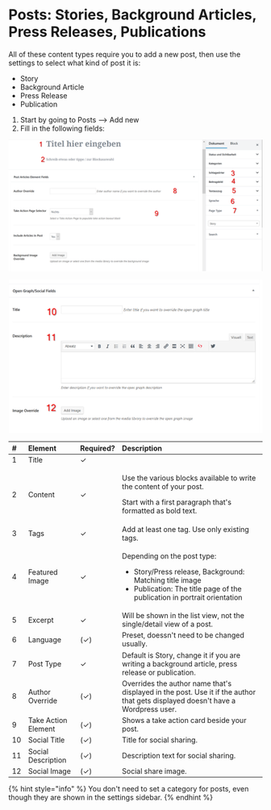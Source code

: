# Posts: Stories, Background Articles, Press Releases, Publications

All of these content types require you to add a new post, then use the settings to select what kind of post it is:

* Story
* Background Article
* Press Release
* Publication

1.  Start by going to Posts --&gt; Add new
2. Fill in the following fields:

![](../../../.gitbook/assets/posts-editor-1.png)

![](../../../.gitbook/assets/posts-editor-2.png)

<table>
  <thead>
    <tr>
      <th style="text-align:left">#</th>
      <th style="text-align:left">Element</th>
      <th style="text-align:left">Required?</th>
      <th style="text-align:left">Description</th>
    </tr>
  </thead>
  <tbody>
    <tr>
      <td style="text-align:left">1</td>
      <td style="text-align:left">Title</td>
      <td style="text-align:left">&#x2713;</td>
      <td style="text-align:left"></td>
    </tr>
    <tr>
      <td style="text-align:left">2</td>
      <td style="text-align:left">Content</td>
      <td style="text-align:left">&#x2713;</td>
      <td style="text-align:left">
        <p>Use the various blocks available to write the content of your post.</p>
        <p>Start with a first paragraph that&apos;s formatted as bold text.</p>
      </td>
    </tr>
    <tr>
      <td style="text-align:left">3</td>
      <td style="text-align:left">Tags</td>
      <td style="text-align:left">&#x2713;</td>
      <td style="text-align:left">Add at least one tag. Use only existing tags.</td>
    </tr>
    <tr>
      <td style="text-align:left">4</td>
      <td style="text-align:left">Featured Image</td>
      <td style="text-align:left">&#x2713;</td>
      <td style="text-align:left">
        <p>Depending on the post type:</p>
        <ul>
          <li>Story/Press release, Background: Matching title image</li>
          <li>Publication: The title page of the publication in portrait orientation</li>
        </ul>
      </td>
    </tr>
    <tr>
      <td style="text-align:left">5</td>
      <td style="text-align:left">Excerpt</td>
      <td style="text-align:left">&#x2713;</td>
      <td style="text-align:left">Will be shown in the list view, not the single/detail view of a post.</td>
    </tr>
    <tr>
      <td style="text-align:left">6</td>
      <td style="text-align:left">Language</td>
      <td style="text-align:left">(&#x2713;)</td>
      <td style="text-align:left">Preset, doessn&apos;t need to be changed usually.</td>
    </tr>
    <tr>
      <td style="text-align:left">7</td>
      <td style="text-align:left">Post Type</td>
      <td style="text-align:left">&#x2713;</td>
      <td style="text-align:left">Default is Story, change it if you are writing a background article, press
        release or publication.</td>
    </tr>
    <tr>
      <td style="text-align:left">8</td>
      <td style="text-align:left">Author Override</td>
      <td style="text-align:left">(&#x2713;)</td>
      <td style="text-align:left">Overrides the author name that&apos;s displayed in the post. Use it if
        the author that gets displayed doesn&apos;t have a Wordpress user.</td>
    </tr>
    <tr>
      <td style="text-align:left">9</td>
      <td style="text-align:left">Take Action Element</td>
      <td style="text-align:left">(&#x2713;)</td>
      <td style="text-align:left">Shows a take action card beside your post.</td>
    </tr>
    <tr>
      <td style="text-align:left">10</td>
      <td style="text-align:left">Social Title</td>
      <td style="text-align:left">(&#x2713;)</td>
      <td style="text-align:left">Title for social sharing.</td>
    </tr>
    <tr>
      <td style="text-align:left">11</td>
      <td style="text-align:left">Social Description</td>
      <td style="text-align:left">(&#x2713;)</td>
      <td style="text-align:left">Description text for social sharing.</td>
    </tr>
    <tr>
      <td style="text-align:left">12</td>
      <td style="text-align:left">Social Image</td>
      <td style="text-align:left">(&#x2713;)</td>
      <td style="text-align:left">Social share image.</td>
    </tr>
  </tbody>
</table>

{% hint style="info" %}
You don't need to set a category for posts, even though they are shown in the settings sidebar.
{% endhint %}

